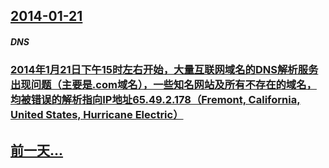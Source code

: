 ## [2014-01-21](/zh/news/2014/01/21/index.md)

##### DNS
### [ 2014年1月21日下午15时左右开始，大量互联网域名的DNS解析服务出现问题（主要是.com域名），一些知名网站及所有不存在的域名，均被错误的解析指向IP地址65.49.2.178（Fremont, California, United States, Hurricane Electric）](/zh/news/2014/01/21/2014年1月21日下午15时左右开始-大量互联网域名的DNS解析服务出现问题-主要是com域名-一些知名网站及所.md)
## [前一天...](/zh/news/2014/01/17/index.md)

